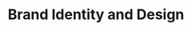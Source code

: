---
#preview details
title: "Brand Identity and Design"
slug: "brand-identity-design"
preview_title: "Brand Identity and <br>Design"
short: "We shape brands with strategic clarity and distinctive visual language."

#full details
introTitle: Your Vision <span class="mil-thin">Made Visible</span>

description:
  title: Building <span class="mil-thin">Brands</span> <br>That <span class="mil-thin">Matter</span>
  content: At Duco İstanbul, we believe a brand is not just a logo—it's an experience, a story, and a promise. Our approach to brand identity blends strategic insight with powerful design execution. From foundational workshops to scalable systems, we craft identities that feel human, communicate clearly, and scale effortlessly across platforms.
  button:
    link: /projects
    label: View Our Work

list:
  items:
    - label: "Visual Identity Systems"
      value: "
        <p>We build complete visual identity systems that extend far beyond a logo. This includes rules for layout, iconography, graphic devices, image styles, and how each component works together to express the brand's personality.</p>
        <p>The goal is to create a design language that's flexible enough to work across every medium, yet strong enough to remain instantly recognizable.</p>
      "

    - label: "Logo & Typography Design"
      value: "
      <p>Our logo designs are rooted in purpose—visually compelling, timeless, and instantly meaningful. Paired with carefully selected or custom-crafted typefaces, we ensure your brand voice comes through not just in what you say, but in how it looks.</p>
      <p>Typography is treated as a core branding element, supporting readability, tone, and visual consistency.</p>
      "

    - label: "Brand Voice & Messaging"
      value: "
      <p>Design alone isn't enough—your brand's tone of voice must match its visual presence. We define key messages, personality traits, taglines, and writing guidelines to ensure your communication feels coherent, intentional, and true to your values.</p>
      <p>This applies across every touchpoint, from website to packaging.</p>
      "

    - label: "Style Guide Development"
      value: "
      <p>To ensure long-term consistency and in-house usability, we create comprehensive brand manuals. These guides include everything from visual rules to copy tone, sample use cases, do's & don'ts, and application scenarios for digital and print.</p>
      <p>Your team and future collaborators will have a reliable reference for every branded output.</p>
      "
---